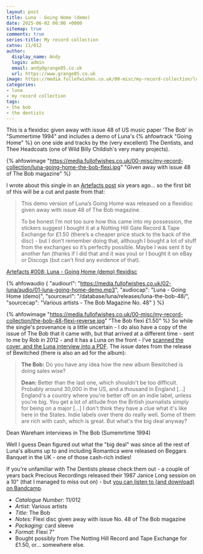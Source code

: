```yaml
---
layout: post
title: Luna - Going Home (demo)
date: 2025-06-02 00:00 +0000
sitemap: true
comments: true
series-title: My record collection
catno: 11/012
author:
  display_name: Andy
  login: admin
  email: andy@grange85.co.uk
  url: https://www.grange85.co.uk
image: https://media.fullofwishes.co.uk/00-misc/my-record-collection/luna-going-home-the-bob-flexi.jpg
categories:
- luna
- my record collection
tags:
- the bob
- the dentists
---
```

This is a flexidisc given away with issue 48 of US music paper 'The Bob' in "Summertime 1994" and includes a demo of Luna's {% ahfowtrack "Going Home" %} on one side and tracks by the (very excellent) The Dentists, and Thee Headcoats (one of Wild Billy Childish's very many projects).

{% ahfowimage "https://media.fullofwishes.co.uk/00-misc/my-record-collection/luna-going-home-the-bob-flexi.jpg" "Given away with issue 48 of The Bob magazine" %}

I wrote about this single in an [Artefacts post](/2019/07/19/artefacts-008-luna-going-home-demo-flexi/) six years ago... so the first bit of this will be a cut and paste from that:

<blockquote>
<p>This demo version of Luna’s Going Home was released on a flexidisc given away with issue 48 of The Bob magazine.</p>
<p>To be honest I’m not too sure how this came into my possession, the stickers suggest I bought it at a Notting Hill Gate Record & Tape Exchange for £1.50 (there’s a cheaper price stuck to the back of the disc) - but I don’t remember doing that, although I bought a lot of stuff from the exchanges so it’s perfectly possible. Maybe I was sent it by another fan (thanks if I did that and it was you) or I bought it on eBay or Discogs (but can’t find any evidence of that).</p>
</blockquote>
<p class="caption"><a href="/2019/07/19/artefacts-008-luna-going-home-demo-flexi/">Artefacts #008: Luna - Going Home (demo) flexidisc</a></p>

 {% ahfowaudio {
  "audiourl": "https://media.fullofwishes.co.uk/02-luna/audio/01-luna-going-home-demo.mp3",
  "audiocap": "Luna - Going Home (demo)",
  "sourceurl": "/database/luna/releases/luna-the-bob-48/",
  "sourcecap": "Various artists - The Bob Magazine No. 48"
  } %}

{% ahfowimage "https://media.fullofwishes.co.uk/00-misc/my-record-collection/the-bob-48-flexi-reverse.jpg" "The Bob flexi £1.50" %}
So while the single's provenance is a little uncertain - I do also have a copy of the issue of The Bob that it came with, but that arrived at a different time - sent to me by Rob in 2012 - and it has a Luna on the front - I've [scanned the cover, and the Luna interview into a PDF](https://media.fullofwishes.co.uk/02-luna/docs/1994-the-bob-luna.pdf). The issue dates from the release of Bewitched (there is also an ad for the album):

<blockquote>
<p><strong>The Bob:</strong> Do you have any idea how the new album Bewitched is doing sales wise?</p>
<p><strong>Dean:</strong> Better than the last one, which shouldn't be too difficult. Probably around 30,000 in the US, and a thousand in England [...] England's a country where you're better off on an indie label, unless you're big. You get a lot of atitude fron the British journalists simply for being on a major [...] I don't think they have a clue what it's like here in the States. Indie labels over there do really well. Some of them are rich with cash, which is great. But what's the big deal anyway?</p>
</blockquote>
<p class="caption">Dean Wareham interviews in The Bob (Sumemrtime 1994)</p>

Well I guess Dean figured out what the "big deal" was since all the rest of Luna's albums up to and including Romantica were released on Beggars Banquet in the UK - one of those cash-rich indies!

If you're unfamiliar with The Dentists please check them out - a couple of years back Precious Recordings released their 1987 Janice Long session on a 10" (that I managed to miss out on) - but [you can listen to (and download) on Bandcamp](https://preciousrecordingsoflondon.bandcamp.com/album/pre-029-the-dentists-janice-long-session-020487).

 - *Catalogue Number:* 11/012
 - *Artist:* Various artists
 - *Title:* The Bob
 - *Notes:* Flexi disc given away with issue No. 48 of The Bob magazine
 - *Packaging:* card sleeve
 - *Format:* Flexi 7"
 - Bought possibly from The Notting Hill Record and Tape Exchange for £1.50, or... somewhere else.
